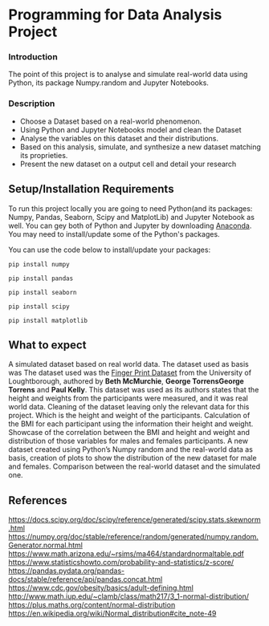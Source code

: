 # Programming for Data Analysis Project

### Introduction
The point of this project is to analyse and simulate real-world data using Python, its package Numpy.random and Jupyter Notebooks.

### Description
-	Choose a Dataset based on a real-world phenomenon.
-	Using Python and Jupyter Notebooks model and clean the Dataset
-	Analyse the variables on this dataset and their distributions.
-	Based on this analysis, simulate, and synthesize a new dataset matching its proprieties.
-	Present the new dataset on a output cell and detail your research

## Setup/Installation Requirements

To run this project locally you are going to need Python(and its packages: Numpy, Pandas, Seaborn, Scipy and MatplotLib) and Jupyter Notebook as well. You can gey both of Python and Jupyter by downloading [Anaconda]( https://www.anaconda.com/products/distribution).
You may need to install/update some of the Python's packages.

You can use the code below to install/update your packages:
```
pip install numpy
```
```
pip install pandas
```
```
pip install seaborn
```
```
pip install scipy
```
```
pip install matplotlib
```

## What to expect

A simulated dataset based on real world data. The dataset used as basis was The dataset used was the [Finger Print Dataset](https://repository.lboro.ac.uk/articles/dataset/Height_weight_and_fingerprint_measurements_collected_from_200_participants/7539206) from the University of Loughtborough, authored by **Beth McMurchie**, **George TorrensGeorge Torrens** and **Paul Kelly**. 
This dataset was used as its authors states that the height and weights from the participants were measured, and it was real world data. 
Cleaning of the dataset leaving only the relevant data for this project. Which is the height and weight of the participants.
Calculation of the BMI for each participant using the information their height and weight.
Showcase of the correlation between the BMI and height and weight and distribution of those variables for males and females participants.
A new dataset created using Python’s Numpy random and the real-world data as basis, creation of plots to show the distribution of the new dataset for male and females.
Comparison between the real-world dataset and the simulated one.

## References

https://docs.scipy.org/doc/scipy/reference/generated/scipy.stats.skewnorm.html
https://numpy.org/doc/stable/reference/random/generated/numpy.random.Generator.normal.html
https://www.math.arizona.edu/~rsims/ma464/standardnormaltable.pdf
https://www.statisticshowto.com/probability-and-statistics/z-score/
https://pandas.pydata.org/pandas-docs/stable/reference/api/pandas.concat.html
https://www.cdc.gov/obesity/basics/adult-defining.html
http://www.math.iup.edu/~clamb/class/math217/3_1-normal-distribution/
https://plus.maths.org/content/normal-distribution
https://en.wikipedia.org/wiki/Normal_distribution#cite_note-49
